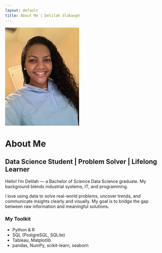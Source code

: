 ```yaml
---
layout: default
title: About Me | Delilah Slabaugh
---
```


<link rel="stylesheet" href="style.css">
<link rel="stylesheet" href="about.css">

<div class="about-container">

  <img src="profile.jpg" alt="Delilah Slabaugh" class="profile-photo">

  <h1>About Me</h1>

  <h2 class="tagline">Data Science Student | Problem Solver | Lifelong Learner</h2>

  <p>Hello! I’m Delilah — a Bachelor of Science Data Science graduate. My background blends industrial systems, IT, and programming.</p>

  <p>I love using data to solve real-world problems, uncover trends, and communicate insights clearly and visually. My goal is to bridge the gap between raw information and meaningful solutions.</p>

  <h3>My Toolkit</h3>

  <ul>
    <li>Python & R</li>
    <li>SQL (PostgreSQL, SQLite)</li>
    <li>Tableau, Matplotlib</li>
    <li>pandas, NumPy, scikit-learn, seaborn</li>
  </ul>

</div>
